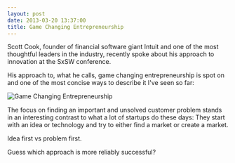 ```yaml
---
layout: post
date: 2013-03-20 13:37:00
title: Game Changing Entrepreneurship
---
```

Scott Cook, founder of financial software giant Intuit and one of the most thoughtful leaders in the industry, recently spoke about his approach to innovation at the SxSW conference.

His approach to, what he calls, game changing entrepreneurship is spot on and one of the most concise ways to describe it I've seen so far:

![Game Changing Entrepreneurship](http://theheretic.me/images/posts/2013-03-20-game-changing-entrepreneurship.jpg)

The focus on finding an important and unsolved customer problem stands in an interesting contrast to what a lot of startups do these days: They start with an idea or technology and try to either find a market or create a market.

Idea first vs problem first.

Guess which approach is more reliably successful?
